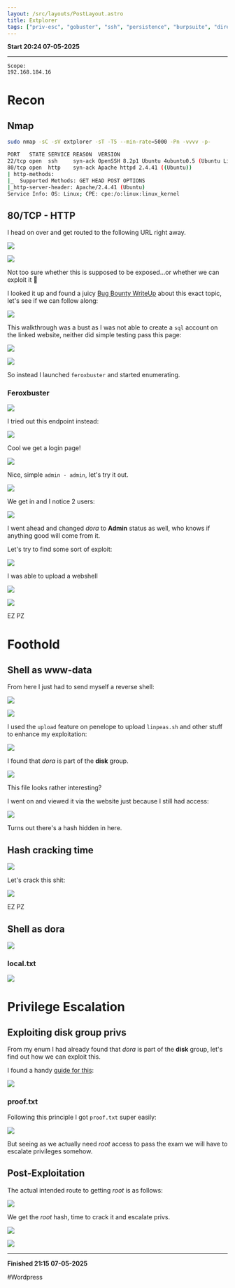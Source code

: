 ```yaml
---
layout: /src/layouts/PostLayout.astro
title: Extplorer
tags: ["priv-esc", "gobuster", "ssh", "persistence", "burpsuite", "directory-traversal"]
---
```


**Start 20:24 07-05-2025**

---
```
Scope:
192.168.184.16
```
# Recon

## Nmap

```bash
sudo nmap -sC -sV extplorer -sT -T5 --min-rate=5000 -Pn -vvvv -p-

PORT   STATE SERVICE REASON  VERSION
22/tcp open  ssh     syn-ack OpenSSH 8.2p1 Ubuntu 4ubuntu0.5 (Ubuntu Linux; protocol 2.0)
80/tcp open  http    syn-ack Apache httpd 2.4.41 ((Ubuntu))
| http-methods: 
|_  Supported Methods: GET HEAD POST OPTIONS
|_http-server-header: Apache/2.4.41 (Ubuntu)
Service Info: OS: Linux; CPE: cpe:/o:linux:linux_kernel
```

## 80/TCP - HTTP

I head on over and get routed to the following URL right away.

![](../../../assets/d9bd959141c80aa6c7a2810222071a16.png)

![](../../../assets/e1268744c9f902d8b02ff0dc16d1bd97.png)

Not too sure whether this is supposed to be exposed...or whether we can exploit it 🤔

I looked it up and found a juicy [Bug Bounty WriteUp](https://medium.com/@srilakivarma/%EF%B8%8F-%EF%B8%8F-how-i-hacked-a-wordpress-setup-and-gain-admin-privilege-and-got-paid-for-it-98a49433519f) about this exact topic, let's see if we can follow along:

![](../../../assets/ea7a396468da12d1f87ed7931167269a.png)

This walkthrough was a bust as I was not able to create a `sql` account on the linked website, neither did simple testing pass this page:

![](../../../assets/d1f532e692b42cba0baaf399aece54be.png)

![](../../../assets/b1b50963d82825b8e658f7bd4ee91c94.png)

So instead I launched `feroxbuster` and started enumerating.

### Feroxbuster

![](../../../assets/ee913679c3b925b982034aaf55fb3e25.png)

I tried out this endpoint instead:

![](../../../assets/800b628422a24fe10ecd7c33e934fe6e.png)

Cool we get a login page!

![](../../../assets/a7d40d365e7826dc079983d0da9ac4ac.png)

Nice, simple `admin - admin`, let's try it out.

![](../../../assets/cdc880f89c66fff9b1b736addee92d70.png)

We get in and I notice 2 users:

![](../../../assets/10d2e89c45fe4c14215e2ecf203f0119.png)

I went ahead and changed *dora* to **Admin** status as well, who knows if anything good will come from it.

Let's try to find some sort of exploit:

![](../../../assets/4ae4704c386500dcb1a0459e95e7fcf8.png)

I was able to upload a webshell 

![](../../../assets/6773c5448f5cdd8ef8fd1154261f7894.png)

![](../../../assets/e47c747512f697316143ba53dc979097.png)

EZ PZ

# Foothold
## Shell as www-data

From here I just had to send myself a reverse shell:

![](../../../assets/3e0c1d52a0f043a49688200b7a97d822.png)

![](../../../assets/8f61df6353442efb92557b3d51a9935f.png)

I used the `upload` feature on penelope to upload `linpeas.sh` and other stuff to enhance my exploitation:

![](../../../assets/b9baea2df60b0b4b3847a923c5038368.png)

I found that *dora* is part of the **disk** group.

![](../../../assets/a7cafe47353115bd4444d05c5c098d52.png)

This file looks rather interesting?

I went on and viewed it via the website just because I still had access:

![](../../../assets/2b270c9943dea7e3abaef197d908bac3.png)

Turns out there's a hash hidden in here.

## Hash cracking time

![](../../../assets/142de4d225e96e809d3d90bb69c70719.png)

Let's crack this shit:

![](../../../assets/638e7c809d08447ced4aa091d126454a.png)

EZ PZ

## Shell as dora

![](../../../assets/0fadfbef35702c98d6e4cc2fa6fa2a60.png)

### local.txt

![](../../../assets/8442960f7d97db72c6f846f0122e0178.png)

# Privilege Escalation
## Exploiting disk group privs

From my enum I had already found that *dora* is part of the **disk** group, let's find out how we can exploit this.

I found a handy [guide for this](https://www.hackingarticles.in/disk-group-privilege-escalation/):

![](../../../assets/8af1d7b0850e840da344ee7e0c9b23bf.png)

### proof.txt

Following this principle I got `proof.txt` super easily:

![](../../../assets/3d2b4f7094009363c8df297d2da03da7.png)

But seeing as we actually need *root* access to pass the exam we will have to escalate privileges somehow.

## Post-Exploitation

The actual intended route to getting *root* is as follows:

![](../../../assets/945b01c9384666bf66ccf0cf5ac3d4a0.png)

We get the *root* hash, time to crack it and escalate privs.

![](../../../assets/83f17d79d0c457401312633758315553.png)

![](../../../assets/f8c3ca58403f200e18f60cf6dc87fa26.png)

---

**Finished 21:15 07-05-2025**

[^Links]: [[OSCP Prep]]

#Wordpress 